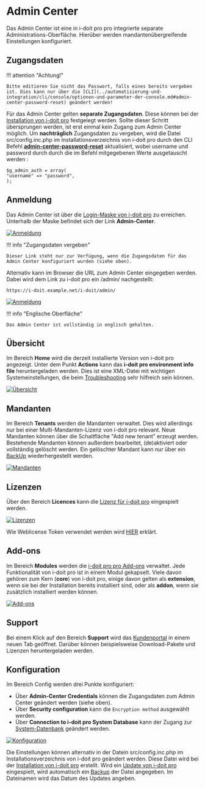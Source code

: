 # Admin Center

Das Admin Center ist eine in i-doit pro pro integrierte separate Administrations-Oberfläche. Hierüber werden mandantenübergreifende Einstellungen konfiguriert.

## Zugangsdaten

!!! attention "Achtung!"

    Bitte editieren Sie nicht das Passwort, falls eines bereits vergeben ist. Dies kann nur über die [CLI](../automatisierung-und-integration/cli/console/optionen-und-parameter-der-console.md#admin-center-password-reset) geändert werden!

Für das Admin Center gelten **separate Zugangsdaten**. Diese können bei der [Installation von i-doit pro](../installation/manuelle-installation/setup.md) festgelegt werden. Sollte dieser Schritt übersprungen werden, ist erst einmal kein Zugang zum Admin Center möglich. Um **nachträglich** Zugangsdaten zu vergeben, wird die Datei src/config.inc.php im Installationsverzeichnis von i-doit pro durch den CLI Befehl [**admin-center-password-reset**](../automatisierung-und-integration/cli/console/optionen-und-parameter-der-console.md#console-admin-center-password-reset) aktualisiert, wobei username und password durch durch die im Befehl mitgegebenen Werte ausgetauscht werden :

    $g_admin_auth = array(
    "username" => "password",
    );

## Anmeldung

Das Admin Center ist über die [Login-Maske von i-doit pro](../grundlagen/erstanmeldung.md) zu erreichen. Unterhalb der Maske befindet sich der Link **Admin-Center**.

[![Anmeldung](../assets/images/de/administration/admin-center/1-ac.png)](../assets/images/de/administration/admin-center/1-ac.png)

!!! info "Zugangsdaten vergeben"

    Dieser Link steht nur zur Verfügung, wenn die Zugangsdaten für das Admin Center konfiguriert wurden (siehe oben).

Alternativ kann im Browser die URL zum Admin Center eingegeben werden. Dabei wird dem Link zu i-doit pro ein /admin/ nachgestellt:

    https://i-doit.example.net/i-doit/admin/

[![Anmeldung](../assets/images/de/administration/admin-center/2-ac.png)](../assets/images/de/administration/admin-center/2-ac.png)

!!! info "Englische Oberfläche"

    Das Admin Center ist vollständig in englisch gehalten.

## Übersicht

Im Bereich **Home** wird die derzeit installierte Version von i-doit pro angezeigt. Unter dem Punkt **Actions** kann das **i-doit pro environment info file** heruntergeladen werden. Dies ist eine XML-Datei mit wichtigen Systemeinstellungen, die beim [Troubleshooting](../administration/troubleshooting/index.md) sehr hilfreich sein können.

[![Übersicht](../assets/images/de/administration/admin-center/3-ac.png)](../assets/images/de/administration/admin-center/3-ac.png)

## Mandanten

Im Bereich **Tenants** werden die Mandanten verwaltet. Dies wird allerdings nur bei einer Multi-Mandanten-Lizenz von i-doit pro relevant. Neue Mandanten können über die Schaltfläche "Add new tenant" erzeugt werden. Bestehende Mandanten können außerdem bearbeitet, (de)aktiviert oder vollständig gelöscht werden. Ein gelöschter Mandant kann nur über ein [BackUp](../wartung-und-betrieb/daten-sichern-und-wiederherstellen/index.md) wiederhergestellt werden.

[![Mandanten](../assets/images/de/administration/admin-center/4-ac.png)](../assets/images/de/administration/admin-center/4-ac.png)

## Lizenzen

Über den Bereich **Licences** kann die [Lizenz für i-doit pro](../wartung-und-betrieb/lizenz-aktivieren.md) eingespielt werden.

[![Lizenzen](../assets/images/de/administration/admin-center/5-ac.png)](../assets/images/de/administration/admin-center/5-ac.png)

Wie Weblicense Token verwendet werden wird [HIER](../wartung-und-betrieb/lizenz-aktivieren.md) erklärt.

## Add-ons

Im Bereich **Modules** werden die [i-doit pro pro Add-ons](../i-doit-pro-add-ons/index.md) verwaltet. Jede Funktionalität von i-doit pro ist in einem Modul gekapselt. Viele davon gehören zum Kern (**core**) von i-doit pro, einige davon gelten als **extension**, wenn sie bei der Installation bereits installiert sind, oder als **addon**, wenn sie zusätzlich installiert werden können.

[![Add-ons](../assets/images/de/administration/admin-center/7-ac.png)](../assets/images/de/administration/admin-center/7-ac.png)

## Support

Bei einem Klick auf den Bereich **Support** wird das [Kundenportal](../administration/kundenportal.md) in einem neuen Tab geöffnet. Darüber können beispielsweise Download-Pakete und Lizenzen heruntergeladen werden.

## Konfiguration

Im Bereich Config werden drei Punkte konfiguriert:

*   Über **Admin-Center Credentials** können die Zugangsdaten zum Admin Center geändert werden (siehe oben).
*   Über **Security configuration** kann die `Encryption method` ausgewählt werden.
*   Über **Connection to i-doit pro System Database** kann der Zugang zur [System-Datenbank](../software-entwicklung/datenbank-modell/index.md) geändert werden.

[![Konfiguration](../assets/images/de/administration/admin-center/9-ac.png)](../assets/images/de/administration/admin-center/9-ac.png)

Die Einstellungen können alternativ in der Datein src/config.inc.php im Installationsverzeichnis von i-doit pro geändert werden. Diese Datei wird bei der [Installation von i-doit pro](../installation/manuelle-installation/setup.md) erstellt. Wird ein [Update von i-doit pro](../wartung-und-betrieb/update-einspielen.md) eingespielt, wird automatisch ein [Backup](../wartung-und-betrieb/daten-sichern-und-wiederherstellen/index.md) der Datei angegeben. Im Dateinamen wird das Datum des Updates angeben.
